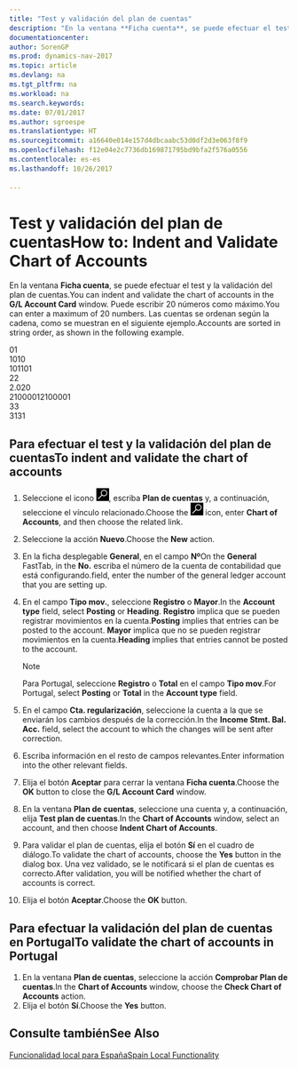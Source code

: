 ```yaml
---
title: "Test y validación del plan de cuentas"
description: "En la ventana **Ficha cuenta**, se puede efectuar el test y la validación del plan de cuentas. Puede escribir 20 números como máximo. Las cuentas se ordenan según la cadena, como se muestran en el siguiente ejemplo."
documentationcenter: 
author: SorenGP
ms.prod: dynamics-nav-2017
ms.topic: article
ms.devlang: na
ms.tgt_pltfrm: na
ms.workload: na
ms.search.keywords: 
ms.date: 07/01/2017
ms.author: sgroespe
ms.translationtype: HT
ms.sourcegitcommit: a16640e014e157d4dbcaabc53d0df2d3e063f8f9
ms.openlocfilehash: f12e04e2c7736db169871795bd9bfa2f576a0556
ms.contentlocale: es-es
ms.lasthandoff: 10/26/2017

---
```

# <a name="how-to-indent-and-validate-chart-of-accounts"></a><span data-ttu-id="e08f6-105">Test y validación del plan de cuentas</span><span class="sxs-lookup"><span data-stu-id="e08f6-105">How to: Indent and Validate Chart of Accounts</span></span>
<span data-ttu-id="e08f6-106">En la ventana **Ficha cuenta**, se puede efectuar el test y la validación del plan de cuentas.</span><span class="sxs-lookup"><span data-stu-id="e08f6-106">You can indent and validate the chart of accounts in the **G/L Account Card** window.</span></span> <span data-ttu-id="e08f6-107">Puede escribir 20 números como máximo.</span><span class="sxs-lookup"><span data-stu-id="e08f6-107">You can enter a maximum of 20 numbers.</span></span> <span data-ttu-id="e08f6-108">Las cuentas se ordenan según la cadena, como se muestran en el siguiente ejemplo.</span><span class="sxs-lookup"><span data-stu-id="e08f6-108">Accounts are sorted in string order, as shown in the following example.</span></span>  

<span data-ttu-id="e08f6-109">0</span><span class="sxs-lookup"><span data-stu-id="e08f6-109">1</span></span>  
<span data-ttu-id="e08f6-110">10</span><span class="sxs-lookup"><span data-stu-id="e08f6-110">10</span></span>  
<span data-ttu-id="e08f6-111">101</span><span class="sxs-lookup"><span data-stu-id="e08f6-111">101</span></span>  
<span data-ttu-id="e08f6-112">2</span><span class="sxs-lookup"><span data-stu-id="e08f6-112">2</span></span>  
<span data-ttu-id="e08f6-113">2.0</span><span class="sxs-lookup"><span data-stu-id="e08f6-113">20</span></span>  
<span data-ttu-id="e08f6-114">2100001</span><span class="sxs-lookup"><span data-stu-id="e08f6-114">2100001</span></span>  
<span data-ttu-id="e08f6-115">3</span><span class="sxs-lookup"><span data-stu-id="e08f6-115">3</span></span>  
<span data-ttu-id="e08f6-116">31</span><span class="sxs-lookup"><span data-stu-id="e08f6-116">31</span></span>  

## <a name="to-indent-and-validate-the-chart-of-accounts"></a><span data-ttu-id="e08f6-117">Para efectuar el test y la validación del plan de cuentas</span><span class="sxs-lookup"><span data-stu-id="e08f6-117">To indent and validate the chart of accounts</span></span>  

1.  <span data-ttu-id="e08f6-118">Seleccione el icono ![Buscar página o informe](../../media/ui-search/search_small.png "icono Buscar página o informe"), escriba **Plan de cuentas** y, a continuación, seleccione el vínculo relacionado.</span><span class="sxs-lookup"><span data-stu-id="e08f6-118">Choose the ![Search for Page or Report](../../media/ui-search/search_small.png "Search for Page or Report icon") icon, enter **Chart of Accounts**, and then choose the related link.</span></span>  
2.  <span data-ttu-id="e08f6-119">Seleccione la acción **Nuevo**.</span><span class="sxs-lookup"><span data-stu-id="e08f6-119">Choose the **New** action.</span></span>  
3.  <span data-ttu-id="e08f6-120">En la ficha desplegable **General**, en el campo **Nº**</span><span class="sxs-lookup"><span data-stu-id="e08f6-120">On the **General** FastTab, in the **No.**</span></span> <span data-ttu-id="e08f6-121">escriba el número de la cuenta de contabilidad que está configurando.</span><span class="sxs-lookup"><span data-stu-id="e08f6-121">field, enter the number of the general ledger account that you are setting up.</span></span>  
4.  <span data-ttu-id="e08f6-122">En el campo **Tipo mov.**, seleccione **Registro** o **Mayor**.</span><span class="sxs-lookup"><span data-stu-id="e08f6-122">In the **Account type** field, select **Posting** or **Heading**.</span></span> <span data-ttu-id="e08f6-123">**Registro** implica que se pueden registrar movimientos en la cuenta.</span><span class="sxs-lookup"><span data-stu-id="e08f6-123">**Posting** implies that entries can be posted to the account.</span></span> <span data-ttu-id="e08f6-124">**Mayor** implica que no se pueden registrar movimientos en la cuenta.</span><span class="sxs-lookup"><span data-stu-id="e08f6-124">**Heading** implies that entries cannot be posted to the account.</span></span>  

    > [!NOTE]  
    >  <span data-ttu-id="e08f6-125">Para Portugal, seleccione **Registro** o **Total** en el campo **Tipo mov**.</span><span class="sxs-lookup"><span data-stu-id="e08f6-125">For Portugal, select **Posting** or **Total** in the **Account type** field.</span></span>  

5.  <span data-ttu-id="e08f6-126">En el campo **Cta. regularización**, seleccione la cuenta a la que se enviarán los cambios después de la corrección.</span><span class="sxs-lookup"><span data-stu-id="e08f6-126">In the **Income Stmt. Bal. Acc.** field, select the account to which the changes will be sent after correction.</span></span>  
6.  <span data-ttu-id="e08f6-127">Escriba información en el resto de campos relevantes.</span><span class="sxs-lookup"><span data-stu-id="e08f6-127">Enter information into the other relevant fields.</span></span>  
7.  <span data-ttu-id="e08f6-128">Elija el botón **Aceptar** para cerrar la ventana **Ficha cuenta**.</span><span class="sxs-lookup"><span data-stu-id="e08f6-128">Choose the **OK** button to close the **G/L Account Card** window.</span></span>  
8.  <span data-ttu-id="e08f6-129">En la ventana **Plan de cuentas**, seleccione una cuenta y, a continuación, elija **Test plan de cuentas**.</span><span class="sxs-lookup"><span data-stu-id="e08f6-129">In the **Chart of Accounts** window, select an account, and then choose **Indent Chart of Accounts**.</span></span>  
9. <span data-ttu-id="e08f6-130">Para validar el plan de cuentas, elija el botón **Sí** en el cuadro de diálogo.</span><span class="sxs-lookup"><span data-stu-id="e08f6-130">To validate the chart of accounts, choose the **Yes** button in the dialog box.</span></span> <span data-ttu-id="e08f6-131">Una vez validado, se le notificará si el plan de cuentas es correcto.</span><span class="sxs-lookup"><span data-stu-id="e08f6-131">After validation, you will be notified whether the chart of accounts is correct.</span></span>  
10. <span data-ttu-id="e08f6-132">Elija el botón **Aceptar**.</span><span class="sxs-lookup"><span data-stu-id="e08f6-132">Choose the **OK** button.</span></span>  

## <a name="to-validate-the-chart-of-accounts-in-portugal"></a><span data-ttu-id="e08f6-133">Para efectuar la validación del plan de cuentas en Portugal</span><span class="sxs-lookup"><span data-stu-id="e08f6-133">To validate the chart of accounts in Portugal</span></span>  

1.  <span data-ttu-id="e08f6-134">En la ventana **Plan de cuentas**, seleccione la acción **Comprobar Plan de cuentas**.</span><span class="sxs-lookup"><span data-stu-id="e08f6-134">In the **Chart of Accounts** window, choose the **Check Chart of Accounts** action.</span></span>  
2.  <span data-ttu-id="e08f6-135">Elija el botón **Sí**.</span><span class="sxs-lookup"><span data-stu-id="e08f6-135">Choose the **Yes** button.</span></span>  

## <a name="see-also"></a><span data-ttu-id="e08f6-136">Consulte también</span><span class="sxs-lookup"><span data-stu-id="e08f6-136">See Also</span></span>  
[<span data-ttu-id="e08f6-137">Funcionalidad local para España</span><span class="sxs-lookup"><span data-stu-id="e08f6-137">Spain Local Functionality</span></span>](spain-local-functionality.md)

